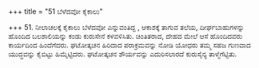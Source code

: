 +++
title = "51 ಬೆಳೆದವೋ ಕೈಕಾಲು"

+++
51. ನೀಲಾಚಲಕ್ಕೆ ಕೈಕಾಲು ಬೆಳೆದವೋ ಎನ್ನುವಂತಿದ್ದ , ಆಕಾಶಕ್ಕೆ ತಾಗುವ ತಲೆಯ, ದೀರ್ಘಬಾಹುಗಳನ್ನು ಹೊಂದಿದ ಬಲಶಾಲಿಯನ್ನು ಕಂಡು ಕುರುಸೇನೆ ಕಳವಳಿಸಿತು.  ಚಿಂತಿತರಾದ, ದೇಹದ ಮೇಲೆ ಆಸೆ ಹೊಂದಿದವರು ಕಾರ್ಯದಿಂದ ಹಿಂದೆಗೆದರು. ಘಟೋತ್ಕಚನ ಹಿರಿದಾದ ಪರಾಕ್ರಮವನ್ನು ನೋಡಿ ಯೋಧರು ತಮ್ಮ ಸಹಜ ಗುಣವಾದ ಯುದ್ಧವನ್ನು ಕೈಬಿಟ್ಟು ಹಿಮ್ಮೆಟ್ಟಿದರು. ಘಟೋತ್ಕಚನ ಶೌರ್ಯವನ್ನು ಎದುರಿಸಲಾರದೆ ಕುರುಸೈನ್ಯ ತಾಳ್ಮೆಗೆಟ್ಟಿತು.